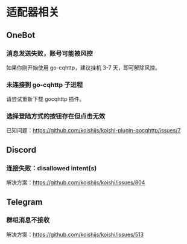 # 适配器相关

## OneBot

### 消息发送失败，账号可能被风控

如果你刚开始使用 go-cqhttp，建议挂机 3-7 天，即可解除风控。

### 未连接到 go-cqhttp 子进程

请尝试重新下载 gocqhttp 插件。

### 选择登陆方式的按钮存在但点击无效

已知问题：<https://github.com/koishijs/koishi-plugin-gocqhttp/issues/7>

## Discord

### 连接失败：disallowed intent(s)

解决方案：<https://github.com/koishijs/koishi/issues/804>

## Telegram

### 群组消息不接收

解决方案：<https://github.com/koishijs/koishi/issues/513>
